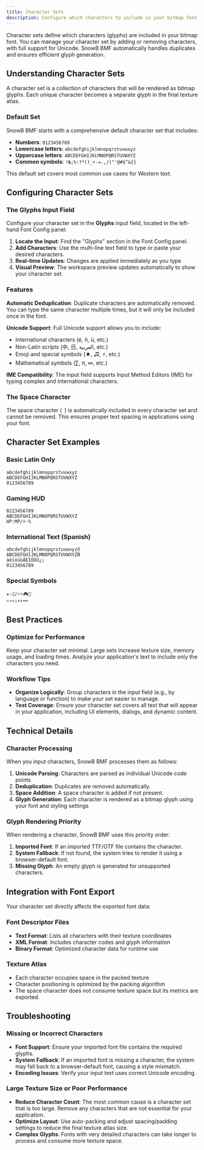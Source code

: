 ```yaml
---
title: Character Sets
description: Configure which characters to include in your bitmap font.
---
```


Character sets define which characters (glyphs) are included in your bitmap font. You can manage your character set by adding or removing characters, with full support for Unicode. SnowB BMF automatically handles duplicates and ensures efficient glyph generation.

## Understanding Character Sets

A character set is a collection of characters that will be rendered as bitmap glyphs. Each unique character becomes a separate glyph in the final texture atlas.

### Default Set

SnowB BMF starts with a comprehensive default character set that includes:

- **Numbers**: `0123456789`
- **Lowercase letters**: `abcdefghijklmnopqrstuvwxyz`
- **Uppercase letters**: `ABCDEFGHIJKLMNOPQRSTUVWXYZ`
- **Common symbols**: `!№;%:?*()_+-=.,/|"'@#$^&{}`

This default set covers most common use cases for Western text.

## Configuring Character Sets

### The Glyphs Input Field

Configure your character set in the **Glyphs** input field, located in the left-hand Font Config panel:

1. **Locate the Input**: Find the "Glyphs" section in the Font Config panel.
2. **Add Characters**: Use the multi-line text field to type or paste your desired characters.
3. **Real-time Updates**: Changes are applied immediately as you type
4. **Visual Preview**: The workspace preview updates automatically to show your character set.

### Features

**Automatic Deduplication**: Duplicate characters are automatically removed. You can type the same character multiple times, but it will only be included once in the font.

**Unicode Support**: Full Unicode support allows you to include:
- International characters (é, ñ, ü, etc.)
- Non-Latin scripts (中, 日, العربية, etc.)
- Emoji and special symbols (★, ♫, ⚡, etc.)
- Mathematical symbols (∑, π, ∞, etc.)

**IME Compatibility**: The input field supports Input Method Editors (IME) for typing complex and international characters.

### The Space Character

The space character (` `) is automatically included in every character set and cannot be removed. This ensures proper text spacing in applications using your font.

## Character Set Examples

### Basic Latin Only
```
abcdefghijklmnopqrstuvwxyz
ABCDEFGHIJKLMNOPQRSTUVWXYZ
0123456789
```

### Gaming HUD
```
0123456789
ABCDEFGHIJKLMNOPQRSTUVWXYZ
HP:MP/+-%
```

### International Text (Spanish)
```
abcdefghijklmnopqrstuvwxyzñ
ABCDEFGHIJKLMNOPQRSTUVWXYZÑ
áéíóúüÁÉÍÓÚÜ¿¡
0123456789
```

### Special Symbols
```
★☆♫♪⚡⭐🎮🎯
←→↑↓⬆⬇⬅➡
```

## Best Practices

### Optimize for Performance

Keep your character set minimal. Large sets increase texture size, memory usage, and loading times. Analyze your application's text to include only the characters you need.

### Workflow Tips

- **Organize Logically**: Group characters in the input field (e.g., by language or function) to make your set easier to manage.
- **Test Coverage**: Ensure your character set covers all text that will appear in your application, including UI elements, dialogs, and dynamic content.

## Technical Details

### Character Processing

When you input characters, SnowB BMF processes them as follows:

1. **Unicode Parsing**: Characters are parsed as individual Unicode code points
2. **Deduplication**: Duplicates are removed automatically.
3. **Space Addition**: A space character is added if not present.
4. **Glyph Generation**: Each character is rendered as a bitmap glyph using your font and styling settings

### Glyph Rendering Priority

When rendering a character, SnowB BMF uses this priority order:

1. **Imported Font**: If an imported TTF/OTF file contains the character.
2. **System Fallback**: If not found, the system tries to render it using a browser-default font.
3. **Missing Glyph**: An empty glyph is generated for unsupported characters.

## Integration with Font Export

Your character set directly affects the exported font data:

### Font Descriptor Files
- **Text Format**: Lists all characters with their texture coordinates
- **XML Format**: Includes character codes and glyph information
- **Binary Format**: Optimized character data for runtime use

### Texture Atlas
- Each character occupies space in the packed texture
- Character positioning is optimized by the packing algorithm
- The space character does not consume texture space but its metrics are exported.

## Troubleshooting

### Missing or Incorrect Characters
- **Font Support**: Ensure your imported font file contains the required glyphs.
- **System Fallback**: If an imported font is missing a character, the system may fall back to a browser-default font, causing a style mismatch.
- **Encoding Issues**: Verify your input text uses correct Unicode encoding.

### Large Texture Size or Poor Performance
- **Reduce Character Count**: The most common cause is a character set that is too large. Remove any characters that are not essential for your application.
- **Optimize Layout**: Use auto-packing and adjust spacing/padding settings to reduce the final texture atlas size.
- **Complex Glyphs**: Fonts with very detailed characters can take longer to process and consume more texture space.